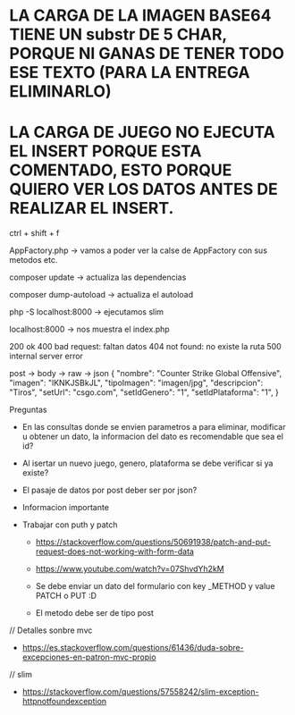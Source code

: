 # LA CARGA DE LA IMAGEN BASE64 TIENE UN substr DE 5 CHAR, PORQUE NI GANAS DE TENER TODO ESE TEXTO (PARA LA ENTREGA ELIMINARLO)
# LA CARGA DE JUEGO NO EJECUTA EL INSERT PORQUE ESTA COMENTADO, ESTO PORQUE QUIERO VER LOS DATOS ANTES DE REALIZAR EL INSERT.

ctrl + shift + f

AppFactory.php -> vamos a poder ver la calse de AppFactory con sus metodos etc.

composer update -> actualiza las dependencias

composer dump-autoload -> actualiza el autoload

php -S localhost:8000 -> ejecutamos slim

localhost:8000 -> nos muestra el index.php

200 ok
400 bad request: faltan datos
404 not found: no existe la ruta
500 internal server error

post -> body -> raw -> json
{
    "nombre": "Counter Strike Global Offensive",
    "imagen": "lKNKJSBkJL",
    "tipoImagen": "imagen/jpg",
    "descripcion": "Tiros",
    "setUrl": "csgo.com",
    "setIdGenero": "1",
    "setIdPlataforma": "1",
}





Preguntas

 - En las consultas donde se envien parametros a para eliminar, modificar u obtener un dato, la informacion del dato es recomendable que sea el id?
 - Al isertar un nuevo juego, genero, plataforma se debe verificar si ya existe?
 - El pasaje de datos por post deber ser por json?






- Informacion importante
- Trabajar con puth y patch 
    - https://stackoverflow.com/questions/50691938/patch-and-put-request-does-not-working-with-form-data
    - https://www.youtube.com/watch?v=07ShvdYh2kM

    - Se debe enviar un dato del formulario con key _METHOD y value PATCH o PUT :D
    - El metodo debe ser de tipo post


// Detalles sonbre mvc
- https://es.stackoverflow.com/questions/61436/duda-sobre-excepciones-en-patron-mvc-propio

// slim
- https://stackoverflow.com/questions/57558242/slim-exception-httpnotfoundexception